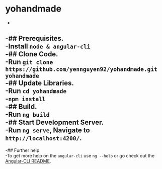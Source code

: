 # yohandmade		
 -		
 -## Prerequisites.		
 -Install `node & angular-cli`		
 -## Clone Code.		
 -Run `git clone https://github.com/yennguyen92/yohandmade.git yohandmade`		
 -## Update Libraries.		
 -Run `cd yohandmade`		
 -`npm install`		
 -## Build.		
 -Run `ng build`		
 -## Start Development Server.		
 -Run `ng serve`, Navigate to `http://localhost:4200/`.		
 -		
 -## Further help		
 -To get more help on the `angular-cli` use `ng --help` or go check out the [Angular-CLI README](https://github.com/angular/angular-cli/blob/master/README.md).